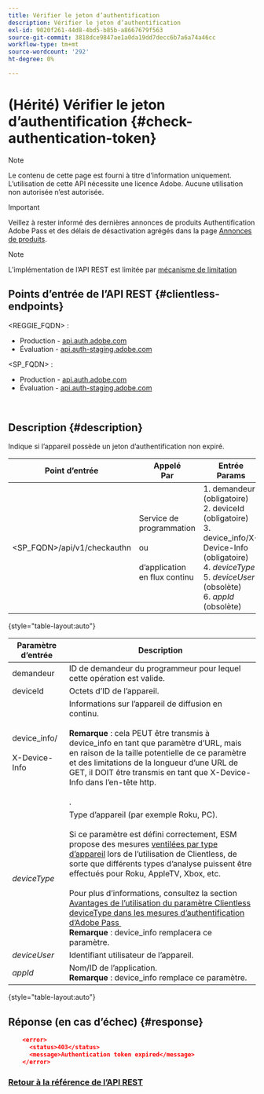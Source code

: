 ```yaml
---
title: Vérifier le jeton d’authentification
description: Vérifier le jeton d’authentification
exl-id: 9020f261-44d8-4bd5-b85b-a8667679f563
source-git-commit: 3818dce9847ae1a0da19dd7decc6b7a6a74a46cc
workflow-type: tm+mt
source-wordcount: '292'
ht-degree: 0%

---
```


# (Hérité) Vérifier le jeton d’authentification {#check-authentication-token}

>[!NOTE]
>
>Le contenu de cette page est fourni à titre d’information uniquement. L’utilisation de cette API nécessite une licence Adobe. Aucune utilisation non autorisée n’est autorisée.

>[!IMPORTANT]
>
> Veillez à rester informé des dernières annonces de produits Authentification Adobe Pass et des délais de désactivation agrégés dans la page [Annonces de produits](/help/authentication/product-announcements.md).

>[!NOTE]
>
> L’implémentation de l’API REST est limitée par [mécanisme de limitation](/help/authentication/integration-guide-programmers/throttling-mechanism.md)

## Points d’entrée de l’API REST {#clientless-endpoints}

&lt;REGGIE_FQDN> :

* Production - [api.auth.adobe.com](http://api.auth.adobe.com/)
* Évaluation - [api.auth-staging.adobe.com](http://api.auth-staging.adobe.com/)

&lt;SP_FQDN> :

* Production - [api.auth.adobe.com](http://api.auth.adobe.com/)
* Évaluation - [api.auth-staging.adobe.com](http://api.auth-staging.adobe.com/)

</br>

## Description {#description}

Indique si l’appareil possède un jeton d’authentification non expiré.

| Point d’entrée | Appelé </br>Par | Entrée   </br>Params | HTTP </br>Méthode | Réponse | HTTP </br>Réponse |
| --- | --- | --- | --- | --- | --- |
| &lt;SP_FQDN>/api/v1/checkauthn | Service de programmation</br></br>ou</br></br>d’application en flux continu | 1. demandeur (obligatoire)</br>2.  deviceId (obligatoire)</br>3.  device_info/X-Device-Info (obligatoire)</br>4.  _deviceType_ </br>5.  _deviceUser_ (obsolète)</br>6.  _appId_ (obsolète) | GET | XML ou JSON contenant les détails de l’erreur en cas d’échec. | 200 - Succès   </br>403 - Aucun Succès |

{style="table-layout:auto"}


| Paramètre d’entrée | Description |
| --- | --- |
| demandeur | ID de demandeur du programmeur pour lequel cette opération est valide. |
| deviceId | Octets d’ID de l’appareil. |
| device_info/</br></br>X-Device-Info | Informations sur l’appareil de diffusion en continu.</br></br>**Remarque** : cela PEUT être transmis à device_info en tant que paramètre d’URL, mais en raison de la taille potentielle de ce paramètre et des limitations de la longueur d’une URL de GET, il DOIT être transmis en tant que X-Device-Info dans l’en-tête http. </br></br><!--See the full details in [Passing Device and Connection Information](/help/authentication/passing-client-information-device-connection-and-application.md)(/help/authentication/passing-client-information-device-connection-and-application.md)-->. |
| _deviceType_ | Type d’appareil (par exemple Roku, PC).</br></br>Si ce paramètre est défini correctement, ESM propose des mesures [ventilées par type d’appareil](/help/authentication/integration-guide-programmers/features-premium/esm/entitlement-service-monitoring-overview.md#clientless_device_type) lors de l’utilisation de Clientless, de sorte que différents types d’analyse puissent être effectués pour Roku, AppleTV, Xbox, etc.</br></br>Pour plus d’informations, consultez la section [Avantages de l’utilisation du paramètre Clientless deviceType dans les mesures d’authentification d’Adobe Pass &#x200B;](/help/authentication/integration-guide-programmers/legacy/notes-technical/benefits-of-using-the-clientless-devicetype-parameter-in-pass-metrics.md)</br>**Remarque** : device_info remplacera ce paramètre. |
| _deviceUser_ | Identifiant utilisateur de l’appareil. |
| _appId_ | Nom/ID de l’application.</br>**Remarque** : device_info remplace ce paramètre. |

{style="table-layout:auto"}


## Réponse (en cas d’échec) {#response}

```JSON
    <error>
      <status>403</status>
      <message>Authentication token expired</message>
    </error>
```

### [Retour à la référence de l’API REST](/help/authentication/integration-guide-programmers/legacy/rest-api-v1/rest-api-reference.md)
